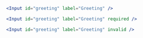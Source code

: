 ```jsx
<Input id="greeting" label="Greeting" />
```

```jsx
<Input id="greeting" label="Greeting" required />
```

```jsx
<Input id="greeting" label="Greeting" invalid />
```
